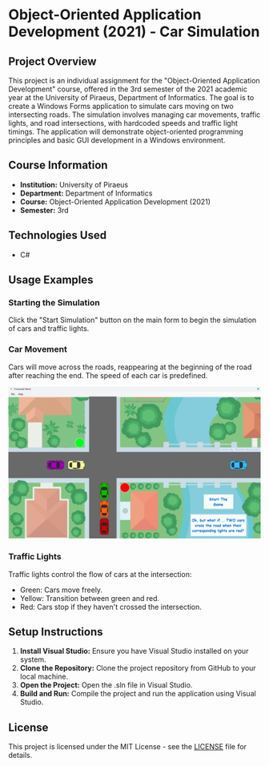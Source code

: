 # Object-Oriented Application Development (2021) - Car Simulation

## Project Overview

This project is an individual assignment for the "Object-Oriented Application Development" course, offered in the 3rd semester of the 2021 academic year at the University of Piraeus, Department of Informatics. The goal is to create a Windows Forms application to simulate cars moving on two intersecting roads. The simulation involves managing car movements, traffic lights, and road intersections, with hardcoded speeds and traffic light timings. The application will demonstrate object-oriented programming principles and basic GUI development in a Windows environment.

## Course Information
- **Institution:** University of Piraeus
- **Department:** Department of Informatics
- **Course:** Object-Oriented Application Development (2021)
- **Semester:** 3rd

## Technologies Used

- C#

## Usage Examples

### Starting the Simulation
Click the "Start Simulation" button on the main form to begin the simulation of cars and traffic lights.

### Car Movement
Cars will move across the roads, reappearing at the beginning of the road after reaching the end. The speed of each car is predefined.

![Alt text](./images/screenshot.png)

### Traffic Lights
Traffic lights control the flow of cars at the intersection:

- Green: Cars move freely.
- Yellow: Transition between green and red.
- Red: Cars stop if they haven't crossed the intersection.

## Setup Instructions

1. **Install Visual Studio:** Ensure you have Visual Studio installed on your system.
2. **Clone the Repository:** Clone the project repository from GitHub to your local machine.
3. **Open the Project:** Open the .sln file in Visual Studio.
4. **Build and Run:** Compile the project and run the application using Visual Studio.

## License

This project is licensed under the MIT License - see the [LICENSE](./LICENSE) file for details.
